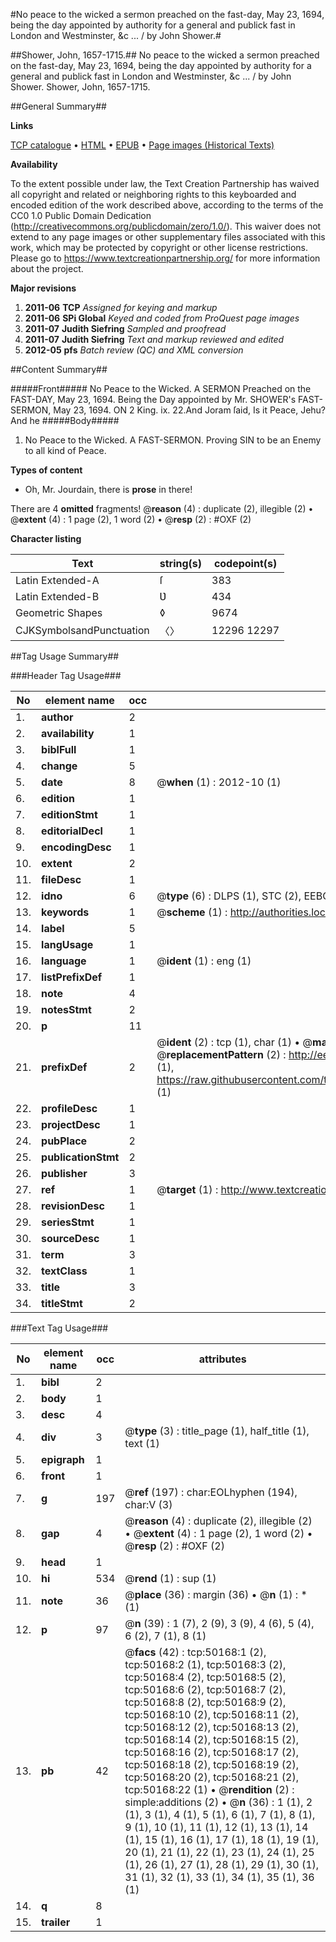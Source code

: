 #No peace to the wicked a sermon preached on the fast-day, May 23, 1694, being the day appointed by authority for a general and publick fast in London and Westminster, &c ... / by John Shower.#

##Shower, John, 1657-1715.##
No peace to the wicked a sermon preached on the fast-day, May 23, 1694, being the day appointed by authority for a general and publick fast in London and Westminster, &c ... / by John Shower.
Shower, John, 1657-1715.

##General Summary##

**Links**

[TCP catalogue](http://www.ota.ox.ac.uk/tcp/)  • 
[HTML](http://tei.it.ox.ac.uk/tcp/Texts-HTML/free/A60/A60140.html)  • 
[EPUB](http://tei.it.ox.ac.uk/tcp/Texts-EPUB/free/A60/A60140.epub) • 
[Page images (Historical Texts)](https://historicaltexts.jisc.ac.uk/eebo-11873350e)

**Availability**

To the extent possible under law, the Text Creation Partnership has waived all copyright and related or neighboring rights to this keyboarded and encoded edition of the work described above, according to the terms of the CC0 1.0 Public Domain Dedication (http://creativecommons.org/publicdomain/zero/1.0/). This waiver does not extend to any page images or other supplementary files associated with this work, which may be protected by copyright or other license restrictions. Please go to https://www.textcreationpartnership.org/ for more information about the project.

**Major revisions**

1. __2011-06__ __TCP__ *Assigned for keying and markup*
1. __2011-06__ __SPi Global__ *Keyed and coded from ProQuest page images*
1. __2011-07__ __Judith Siefring__ *Sampled and proofread*
1. __2011-07__ __Judith Siefring__ *Text and markup reviewed and edited*
1. __2012-05__ __pfs__ *Batch review (QC) and XML conversion*

##Content Summary##

#####Front#####
No Peace to the Wicked. A SERMON Preached on the FAST-DAY, May 23, 1694. Being the Day appointed by Mr. SHOWER's FAST-SERMON, May 23, 1694. ON
2 King. ix. 22.And Joram ſaid, Is it Peace, Jehu? And he 
#####Body#####

1. No Peace to the Wicked. A FAST-SERMON. Proving SIN to be an Enemy to all kind of Peace.

**Types of content**

  * Oh, Mr. Jourdain, there is **prose** in there!

There are 4 **omitted** fragments! 
 @__reason__ (4) : duplicate (2), illegible (2)  •  @__extent__ (4) : 1 page (2), 1 word (2)  •  @__resp__ (2) : #OXF (2)

**Character listing**


|Text|string(s)|codepoint(s)|
|---|---|---|
|Latin Extended-A|ſ|383|
|Latin Extended-B|Ʋ|434|
|Geometric Shapes|◊|9674|
|CJKSymbolsandPunctuation|〈〉|12296 12297|

##Tag Usage Summary##

###Header Tag Usage###

|No|element name|occ|attributes|
|---|---|---|---|
|1.|__author__|2||
|2.|__availability__|1||
|3.|__biblFull__|1||
|4.|__change__|5||
|5.|__date__|8| @__when__ (1) : 2012-10 (1)|
|6.|__edition__|1||
|7.|__editionStmt__|1||
|8.|__editorialDecl__|1||
|9.|__encodingDesc__|1||
|10.|__extent__|2||
|11.|__fileDesc__|1||
|12.|__idno__|6| @__type__ (6) : DLPS (1), STC (2), EEBO-CITATION (1), OCLC (1), VID (1)|
|13.|__keywords__|1| @__scheme__ (1) : http://authorities.loc.gov/ (1)|
|14.|__label__|5||
|15.|__langUsage__|1||
|16.|__language__|1| @__ident__ (1) : eng (1)|
|17.|__listPrefixDef__|1||
|18.|__note__|4||
|19.|__notesStmt__|2||
|20.|__p__|11||
|21.|__prefixDef__|2| @__ident__ (2) : tcp (1), char (1)  •  @__matchPattern__ (2) : ([0-9\-]+):([0-9IVX]+) (1), (.+) (1)  •  @__replacementPattern__ (2) : http://eebo.chadwyck.com/downloadtiff?vid=$1&page=$2 (1), https://raw.githubusercontent.com/textcreationpartnership/Texts/master/tcpchars.xml#$1 (1)|
|22.|__profileDesc__|1||
|23.|__projectDesc__|1||
|24.|__pubPlace__|2||
|25.|__publicationStmt__|2||
|26.|__publisher__|3||
|27.|__ref__|1| @__target__ (1) : http://www.textcreationpartnership.org/docs/. (1)|
|28.|__revisionDesc__|1||
|29.|__seriesStmt__|1||
|30.|__sourceDesc__|1||
|31.|__term__|3||
|32.|__textClass__|1||
|33.|__title__|3||
|34.|__titleStmt__|2||


###Text Tag Usage###

|No|element name|occ|attributes|
|---|---|---|---|
|1.|__bibl__|2||
|2.|__body__|1||
|3.|__desc__|4||
|4.|__div__|3| @__type__ (3) : title_page (1), half_title (1), text (1)|
|5.|__epigraph__|1||
|6.|__front__|1||
|7.|__g__|197| @__ref__ (197) : char:EOLhyphen (194), char:V (3)|
|8.|__gap__|4| @__reason__ (4) : duplicate (2), illegible (2)  •  @__extent__ (4) : 1 page (2), 1 word (2)  •  @__resp__ (2) : #OXF (2)|
|9.|__head__|1||
|10.|__hi__|534| @__rend__ (1) : sup (1)|
|11.|__note__|36| @__place__ (36) : margin (36)  •  @__n__ (1) : * (1)|
|12.|__p__|97| @__n__ (39) : 1 (7), 2 (9), 3 (9), 4 (6), 5 (4), 6 (2), 7 (1), 8 (1)|
|13.|__pb__|42| @__facs__ (42) : tcp:50168:1 (2), tcp:50168:2 (1), tcp:50168:3 (2), tcp:50168:4 (2), tcp:50168:5 (2), tcp:50168:6 (2), tcp:50168:7 (2), tcp:50168:8 (2), tcp:50168:9 (2), tcp:50168:10 (2), tcp:50168:11 (2), tcp:50168:12 (2), tcp:50168:13 (2), tcp:50168:14 (2), tcp:50168:15 (2), tcp:50168:16 (2), tcp:50168:17 (2), tcp:50168:18 (2), tcp:50168:19 (2), tcp:50168:20 (2), tcp:50168:21 (2), tcp:50168:22 (1)  •  @__rendition__ (2) : simple:additions (2)  •  @__n__ (36) : 1 (1), 2 (1), 3 (1), 4 (1), 5 (1), 6 (1), 7 (1), 8 (1), 9 (1), 10 (1), 11 (1), 12 (1), 13 (1), 14 (1), 15 (1), 16 (1), 17 (1), 18 (1), 19 (1), 20 (1), 21 (1), 22 (1), 23 (1), 24 (1), 25 (1), 26 (1), 27 (1), 28 (1), 29 (1), 30 (1), 31 (1), 32 (1), 33 (1), 34 (1), 35 (1), 36 (1)|
|14.|__q__|8||
|15.|__trailer__|1||
